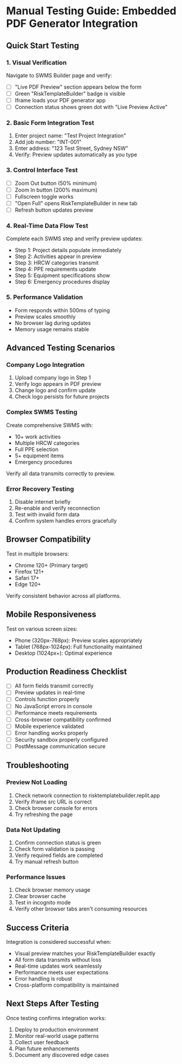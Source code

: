 # Manual Testing Guide: Embedded PDF Generator Integration

## Quick Start Testing

### 1. Visual Verification
Navigate to SWMS Builder page and verify:
- [ ] "Live PDF Preview" section appears below the form
- [ ] Green "RiskTemplateBuilder" badge is visible
- [ ] Iframe loads your PDF generator app
- [ ] Connection status shows green dot with "Live Preview Active"

### 2. Basic Form Integration Test
1. Enter project name: "Test Project Integration"
2. Add job number: "INT-001"
3. Enter address: "123 Test Street, Sydney NSW"
4. Verify: Preview updates automatically as you type

### 3. Control Interface Test
- [ ] Zoom Out button (50% minimum)
- [ ] Zoom In button (200% maximum)  
- [ ] Fullscreen toggle works
- [ ] "Open Full" opens RiskTemplateBuilder in new tab
- [ ] Refresh button updates preview

### 4. Real-Time Data Flow Test
Complete each SWMS step and verify preview updates:
- Step 1: Project details populate immediately
- Step 2: Activities appear in preview
- Step 3: HRCW categories transmit
- Step 4: PPE requirements update
- Step 5: Equipment specifications show
- Step 6: Emergency procedures display

### 5. Performance Validation
- Form responds within 500ms of typing
- Preview scales smoothly
- No browser lag during updates
- Memory usage remains stable

## Advanced Testing Scenarios

### Company Logo Integration
1. Upload company logo in Step 1
2. Verify logo appears in PDF preview
3. Change logo and confirm update
4. Check logo persists for future projects

### Complex SWMS Testing
Create comprehensive SWMS with:
- 10+ work activities
- Multiple HRCW categories
- Full PPE selection
- 5+ equipment items
- Emergency procedures

Verify all data transmits correctly to preview.

### Error Recovery Testing
1. Disable internet briefly
2. Re-enable and verify reconnection
3. Test with invalid form data
4. Confirm system handles errors gracefully

## Browser Compatibility

Test in multiple browsers:
- Chrome 120+ (Primary target)
- Firefox 121+ 
- Safari 17+
- Edge 120+

Verify consistent behavior across all platforms.

## Mobile Responsiveness

Test on various screen sizes:
- Phone (320px-768px): Preview scales appropriately
- Tablet (768px-1024px): Full functionality maintained
- Desktop (1024px+): Optimal experience

## Production Readiness Checklist

- [ ] All form fields transmit correctly
- [ ] Preview updates in real-time
- [ ] Controls function properly
- [ ] No JavaScript errors in console
- [ ] Performance meets requirements
- [ ] Cross-browser compatibility confirmed
- [ ] Mobile experience validated
- [ ] Error handling works properly
- [ ] Security sandbox properly configured
- [ ] PostMessage communication secure

## Troubleshooting

### Preview Not Loading
1. Check network connection to risktemplatebuilder.replit.app
2. Verify iframe src URL is correct
3. Check browser console for errors
4. Try refreshing the page

### Data Not Updating
1. Confirm connection status is green
2. Check form validation is passing
3. Verify required fields are completed
4. Try manual refresh button

### Performance Issues
1. Check browser memory usage
2. Clear browser cache
3. Test in incognito mode
4. Verify other browser tabs aren't consuming resources

## Success Criteria

Integration is considered successful when:
- Visual preview matches your RiskTemplateBuilder exactly
- All form data transmits without loss
- Real-time updates work seamlessly
- Performance meets user expectations
- Error handling is robust
- Cross-platform compatibility is maintained

## Next Steps After Testing

Once testing confirms integration works:
1. Deploy to production environment
2. Monitor real-world usage patterns
3. Collect user feedback
4. Plan future enhancements
5. Document any discovered edge cases